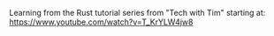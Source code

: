 Learning from the Rust tutorial series from "Tech with Tim" starting at: https://www.youtube.com/watch?v=T_KrYLW4jw8